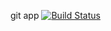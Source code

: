 git app
[![Build Status](https://dev.azure.com/puffersoft-m/Yousma_project/_apis/build/status%2Fyousmakhayyam.gitapp?branchName=master)](https://dev.azure.com/puffersoft-m/Yousma_project/_build/latest?definitionId=275&branchName=master)
